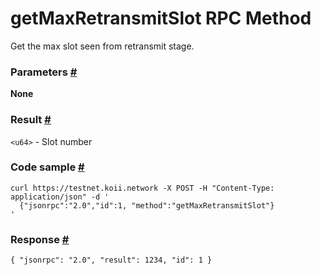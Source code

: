 # getMaxRetransmitSlot RPC Method 
Get the max slot seen from retransmit stage.

### Parameters [#](#parameters)

**None**

### Result [#](#result)

`<u64>` - Slot number

### Code sample [#](#code-sample)

```
curl https://testnet.koii.network -X POST -H "Content-Type: application/json" -d '
  {"jsonrpc":"2.0","id":1, "method":"getMaxRetransmitSlot"}
'
```


### Response [#](#response)

```
{ "jsonrpc": "2.0", "result": 1234, "id": 1 }
```
